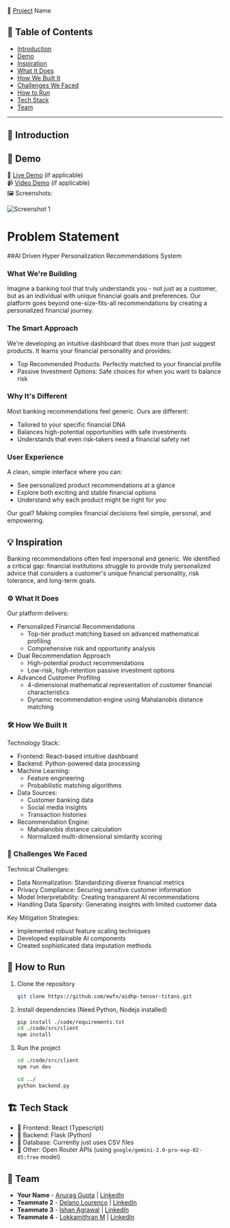 🚀 [Project](Project) Name

## 📌 Table of Contents
- [Introduction](#introduction)
- [Demo](#demo)
- [Inspiration](#inspiration)
- [What It Does](#what-it-does)
- [How We Built It](#how-we-built-it)
- [Challenges We Faced](#challenges-we-faced)
- [How to Run](#how-to-run)
- [Tech Stack](#tech-stack)
- [Team](#team)

---

## 🎯 Introduction

## 🎥 Demo
🔗 [Live Demo](#) (if applicable)  
📹 [Video Demo](#) (if applicable)  
🖼️ Screenshots:

![Screenshot 1](link-to-image)

# Problem Statement
##AI Driven Hyper Personalization Recommendations System

### What We're Building
Imagine a banking tool that truly understands you - not just as a customer, but as an individual with unique financial goals and preferences. Our platform goes beyond one-size-fits-all recommendations by creating a personalized financial journey.

### The Smart Approach
We're developing an intuitive dashboard that does more than just suggest products. It learns your financial personality and provides:
- Top Recommended Products: Perfectly matched to your financial profile
- Passive Investment Options: Safe choices for when you want to balance risk

### Why It's Different
Most banking recommendations feel generic. Ours are different:
- Tailored to your specific financial DNA
- Balances high-potential opportunities with safe investments
- Understands that even risk-takers need a financial safety net

### User Experience
A clean, simple interface where you can:
- See personalized product recommendations at a glance
- Explore both exciting and stable financial options
- Understand why each product might be right for you

Our goal? Making complex financial decisions feel simple, personal, and empowering.

## 💡 Inspiration
Banking recommendations often feel impersonal and generic. We identified a critical gap: financial institutions struggle to provide truly personalized advice that considers a customer's unique financial personality, risk tolerance, and long-term goals.

### ⚙️ What It Does
Our platform delivers:
- Personalized Financial Recommendations
  - Top-tier product matching based on advanced mathematical profiling
  - Comprehensive risk and opportunity analysis
- Dual Recommendation Approach
  - High-potential product recommendations
  - Low-risk, high-retention passive investment options
- Advanced Customer Profiling
  - 4-dimensional mathematical representation of customer financial characteristics
  - Dynamic recommendation engine using Mahalanobis distance matching

### 🛠️ How We Built It
Technology Stack:
- Frontend: React-based intuitive dashboard
- Backend: Python-powered data processing
- Machine Learning: 
  - Feature engineering
  - Probabilistic matching algorithms
- Data Sources: 
  - Customer banking data
  - Social media insights
  - Transaction histories
- Recommendation Engine: 
  - Mahalanobis distance calculation
  - Normalized multi-dimensional similarity scoring

### 🚧 Challenges We Faced
Technical Challenges:
- Data Normalization: Standardizing diverse financial metrics
- Privacy Compliance: Securing sensitive customer information
- Model Interpretability: Creating transparent AI recommendations
- Handling Data Sparsity: Generating insights with limited customer data

Key Mitigation Strategies:
- Implemented robust feature scaling techniques
- Developed explainable AI components
- Created sophisticated data imputation methods

## 🏃 How to Run
1. Clone the repository  
   ```sh
   git clone https://github.com/ewfx/aidhp-tensor-titans.git
   ```
2. Install dependencies   (Need Python, Nodejs installed)
   ```sh
   pip install ./code/requirements.txt
   cd ./code/src/client
   npm install
   ```
3. Run the project  
   ```sh
   cd ./code/src/client
   npm run dev
   
   cd ../
   python backend.py
   ```

## 🏗️ Tech Stack
- 🔹 Frontend: React (Typescript)
- 🔹 Backend: Flask (Python)
- 🔹 Database: Currently just uses CSV files
- 🔹 Other: Open Router APIs (using `google/gemini-2.0-pro-exp-02-05:free` model)

## 👥 Team
- **Your Name** - [Anurag Gupta](https://github.com/guptaanurag2106) | [LinkedIn](#)
- **Teammate 2** - [Delano Lourenco](https://github.com/3ddelano) | [LinkedIn](#)
- **Teammate 3** - [Ishan Agrawal](https://github.com/ishan0709) | [LinkedIn](#)
- **Teammate 4** - [Lokkamithran M](https://github.com/Lokkamithran) | [LinkedIn](#)

